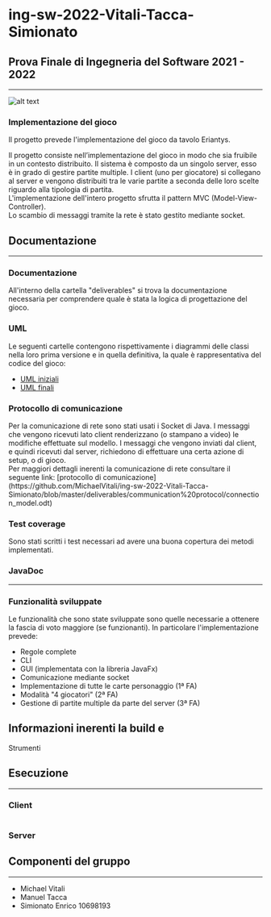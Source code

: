 # ing-sw-2022-Vitali-Tacca-Simionato

<h2>Prova Finale di Ingegneria del Software
2021 - 2022</h2>

---

![alt text](https://github.com/MichaelVitali/ing-sw-2022-Vitali-Tacca-Simionato/blob/master/src/main/resources/images/eriantys_cover.jpg?raw=true)

<h3>Implementazione del gioco</h3>
Il progetto prevede l'implementazione del gioco da tavolo Eriantys.

Il progetto consiste nell’implementazione del gioco in modo che sia fruibile in un contesto distribuito. Il sistema è composto da un singolo server, esso è in grado di gestire partite multiple. I client (uno per giocatore) si collegano al server e vengono distribuiti tra le varie partite a seconda delle loro scelte riguardo alla tipologia di partita.<br>
L'implementazione dell'intero progetto sfrutta il pattern MVC (Model-View-Controller). <br>
Lo scambio di messaggi tramite la rete è stato gestito mediante socket.

<h2>Documentazione</h2>

---

<h3>Documentazione</h3>
All'interno della cartella "deliverables" si trova la documentazione necessaria per comprendere quale è stata la logica di progettazione del gioco.

<h3>UML</h3>
Le seguenti cartelle contengono rispettivamente i diagrammi delle classi nella loro prima versione e in quella definitiva, la quale è rappresentativa del codice del gioco:

- [UML iniziali](https://github.com/MichaelVitali/ing-sw-2022-Vitali-Tacca-Simionato/tree/master/deliverables/initial%20UMLs) 
- [UML finali](https://github.com/MichaelVitali/ing-sw-2022-Vitali-Tacca-Simionato/tree/master/deliverables/final%20UMLs)

<h3>Protocollo di comunicazione</h3>
Per la comunicazione di rete sono stati usati i Socket di Java. I messaggi che vengono ricevuti lato client renderizzano (o stampano a video) le modifiche effettuate sul modello. I messaggi che vengono inviati dal client, e quindi ricevuti dal server, richiedono di effettuare una certa azione di setup, o di gioco.<br>
Per maggiori dettagli inerenti la comunicazione di rete consultare il seguente link: [protocollo di comunicazione](https://github.com/MichaelVitali/ing-sw-2022-Vitali-Tacca-Simionato/blob/master/deliverables/communication%20protocol/connection_model.odt)

<h3>Test coverage</h3>
Sono stati scritti i test necessari ad avere una buona copertura dei metodi implementati.

<h3>JavaDoc</h3>

---

<h3>Funzionalità sviluppate</h3>

Le funzionalità che sono state sviluppate sono quelle necessarie a ottenere la fascia di voto maggiore (se funzionanti). In particolare l'implementazione prevede:<br>

- Regole complete
- CLI
- GUI (implementata con la libreria JavaFx)
- Comunicazione mediante socket
- Implementazione di tutte le carte personaggio (1ª FA)
- Modalità "4 giocatori" (2ª FA)
- Gestione di partite multiple da parte del server (3ª FA)


<h2>Informazioni inerenti la build e </h2>
Strumenti

<h2>Esecuzione</h2>

---

<h3>Client</h3>

```

```

<h3>Server</h3>

<h2>Componenti del gruppo</h2>

---

- Michael Vitali
- Manuel Tacca
- Simionato Enrico 10698193